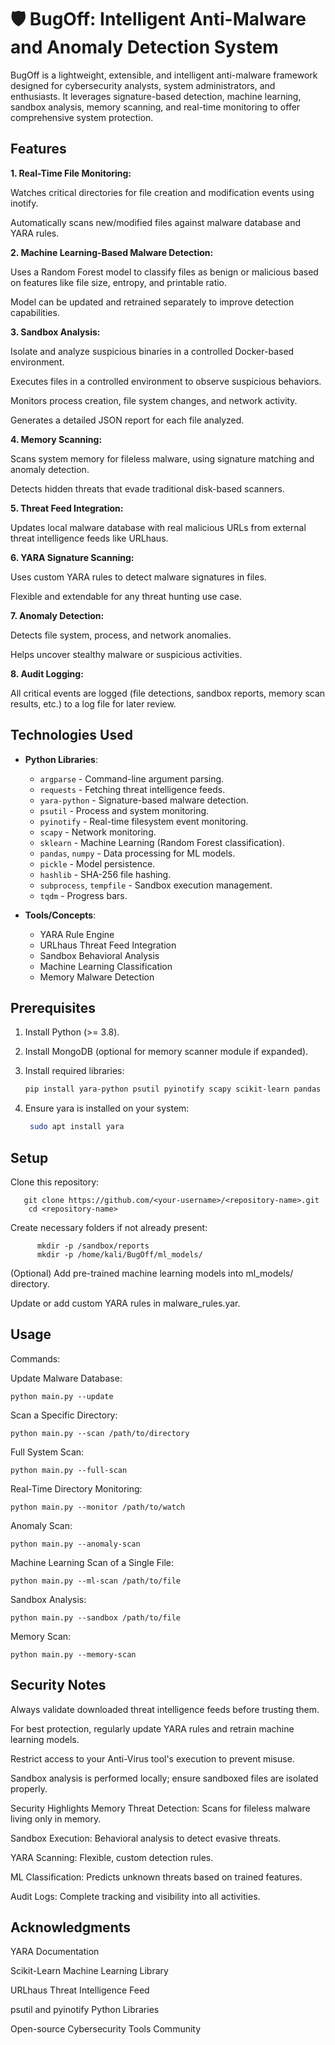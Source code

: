 # 🛡️ BugOff: Intelligent Anti-Malware and Anomaly Detection System

BugOff is a lightweight, extensible, and intelligent anti-malware framework designed for cybersecurity analysts, system administrators, and enthusiasts. It leverages signature-based detection, machine learning, sandbox analysis, memory scanning, and real-time monitoring to offer comprehensive system protection.

## Features
**1. Real-Time File Monitoring:**

Watches critical directories for file creation and modification events using inotify.

Automatically scans new/modified files against malware database and YARA rules.

**2. Machine Learning-Based Malware Detection:**

Uses a Random Forest model to classify files as benign or malicious based on features like file size, entropy, and printable ratio.

Model can be updated and retrained separately to improve detection capabilities.

**3. Sandbox Analysis:**

Isolate and analyze suspicious binaries in a controlled Docker-based environment.

Executes files in a controlled environment to observe suspicious behaviors.

Monitors process creation, file system changes, and network activity.

Generates a detailed JSON report for each file analyzed.

**4. Memory Scanning:**

Scans system memory for fileless malware, using signature matching and anomaly detection.

Detects hidden threats that evade traditional disk-based scanners.

**5. Threat Feed Integration:**

Updates local malware database with real malicious URLs from external threat intelligence feeds like URLhaus.

**6. YARA Signature Scanning:**

Uses custom YARA rules to detect malware signatures in files.

Flexible and extendable for any threat hunting use case.

**7. Anomaly Detection:**

Detects file system, process, and network anomalies.

Helps uncover stealthy malware or suspicious activities.

**8. Audit Logging:**

All critical events are logged (file detections, sandbox reports, memory scan results, etc.) to a log file for later review.

## Technologies Used
- **Python Libraries**:
  - `argparse` - Command-line argument parsing.
  - `requests` - Fetching threat intelligence feeds.
  - `yara-python` - Signature-based malware detection.
  - `psutil` - Process and system monitoring.
  - `pyinotify` - Real-time filesystem event monitoring.
  - `scapy` - Network monitoring.
  - `sklearn` - Machine Learning (Random Forest classification).
  - `pandas`, `numpy` - Data processing for ML models.
  - `pickle` - Model persistence.
  - `hashlib` - SHA-256 file hashing.
  - `subprocess`, `tempfile` - Sandbox execution management.
  - `tqdm` - Progress bars.

- **Tools/Concepts**:
  - YARA Rule Engine
  - URLhaus Threat Feed Integration
  - Sandbox Behavioral Analysis
  - Machine Learning Classification
  - Memory Malware Detection

## Prerequisites
1. Install Python (>= 3.8).
2. Install MongoDB (optional for memory scanner module if expanded).
3. Install required libraries:

   ```bash
   pip install yara-python psutil pyinotify scapy scikit-learn pandas numpy tqdm requests
4. Ensure yara is installed on your system:

   ```bash
    sudo apt install yara

## Setup
Clone this repository:

       git clone https://github.com/<your-username>/<repository-name>.git
        cd <repository-name>
Create necessary folders if not already present:

          mkdir -p /sandbox/reports
          mkdir -p /home/kali/BugOff/ml_models/
          
(Optional) Add pre-trained machine learning models into ml_models/ directory.

Update or add custom YARA rules in malware_rules.yar.

## Usage
Commands:

Update Malware Database:


    python main.py --update
Scan a Specific Directory:


    python main.py --scan /path/to/directory
Full System Scan:


    python main.py --full-scan
Real-Time Directory Monitoring:


    python main.py --monitor /path/to/watch
Anomaly Scan:


    python main.py --anomaly-scan
Machine Learning Scan of a Single File:


    python main.py --ml-scan /path/to/file
Sandbox Analysis:


    python main.py --sandbox /path/to/file
Memory Scan:


    python main.py --memory-scan
## Security Notes
Always validate downloaded threat intelligence feeds before trusting them.

For best protection, regularly update YARA rules and retrain machine learning models.

Restrict access to your Anti-Virus tool's execution to prevent misuse.

Sandbox analysis is performed locally; ensure sandboxed files are isolated properly.

Security Highlights
Memory Threat Detection: Scans for fileless malware living only in memory.

Sandbox Execution: Behavioral analysis to detect evasive threats.

YARA Scanning: Flexible, custom detection rules.

ML Classification: Predicts unknown threats based on trained features.

Audit Logs: Complete tracking and visibility into all activities.

## Acknowledgments
YARA Documentation

Scikit-Learn Machine Learning Library

URLhaus Threat Intelligence Feed

psutil and pyinotify Python Libraries

Open-source Cybersecurity Tools Community

